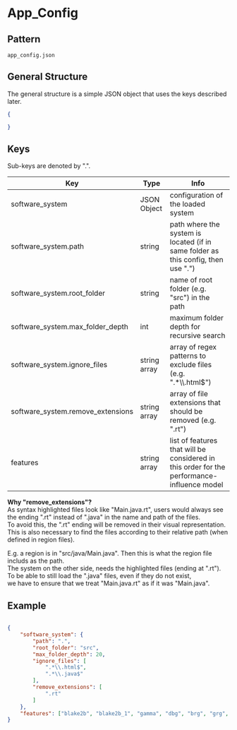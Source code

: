 # App_Config


## Pattern

`app_config.json`  


## General Structure

The general structure is a simple JSON object that uses the keys described later.  

```json
{

}
```


## Keys

Sub-keys are denoted by ".".  

Key | Type | Info
---- | ---- | ----
software_system | JSON Object | configuration of the loaded system
software_system.path | string | path where the system is located (if in same folder as this config, then use ".")
software_system.root_folder | string | name of root folder (e.g. "src") in the path
software_system.max_folder_depth | int | maximum folder depth for recursive search
software_system.ignore_files | string array | array of regex patterns to exclude files (e.g. ".*\\\\.html$")
software_system.remove_extensions | string array | array of file extensions that should be removed (e.g. ".rt")
features | string array | list of features that will be considered in this order for the performance-influence model

**Why "remove_extensions"?**  
As syntax highlighted files look like "Main.java.rt",
users would always see the ending ".rt" instead of ".java" in the name and path of the files.  
To avoid this, the ".rt" ending will be removed in their visual representation.  
This is also necessary to find the files according to their relative path (when defined in region files).  

E.g. a region is in "src/java/Main.java". Then this is what the region file includs as the path.  
The system on the other side, needs the highlighted files (ending at ".rt").  
To be able to still load the ".java" files, even if they do not exist,  
we have to ensure that we treat "Main.java.rt" as if it was "Main.java".  



## Example

```json

{
    "software_system": {
        "path": ".",
        "root_folder": "src",
        "max_folder_depth": 20,
        "ignore_files": [
            ".*\\.html$",
            ".*\\.java$"
        ],
        "remove_extensions": [
            ".rt"
        ]
    },
    "features": ["blake2b", "blake2b_1", "gamma", "dbg", "brg", "grg", "sbrg", "phi", "garlic", "lambda", "v_id", "d"],
}
```
